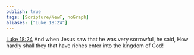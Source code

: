 ```yaml
---
publish: true
tags: [Scripture/NewT, noGraph]
aliases: ["Luke 18:24"]
---
```

[Luke 18:24](https://churchofjesuschrist.org/study/scriptures/nt/luke/18?lang=eng&id=p24#p24) And when Jesus saw that he was very sorrowful, he said, How hardly shall they that have riches enter into the kingdom of God!
